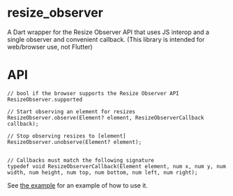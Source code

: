 # resize_observer
A Dart wrapper for the Resize Observer API that uses JS interop and a single observer and convenient callback.
(This library is intended for web/browser use, not Flutter)

# API
```
// bool if the browser supports the Resize Observer API
ResizeObserver.supported

// Start observing an element for resizes
ResizeObserver.observe(Element? element, ResizeObserverCallback callback);

// Stop observing resizes to [element]
ResizeObserver.unobserve(Element? element);


// Callbacks must match the following signature
typedef void ResizeObserverCallback(Element element, num x, num y, num width, num height, num top, num bottom, num left, num right);
```

See [the example](https://github.com/robrbecker/resize_observer/blob/master/example/main.dart) for an example of how to use it.
